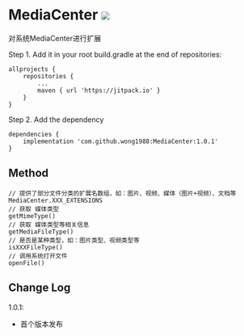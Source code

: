 # MediaCenter [![](https://jitpack.io/v/wong1988/MediaCenter.svg)](https://jitpack.io/#wong1988/MediaCenter)

对系统MediaCenter进行扩展

Step 1. Add it in your root build.gradle at the end of repositories:

```
allprojects {
    repositories {
        ...
        maven { url 'https://jitpack.io' }
    }
}
```

Step 2. Add the dependency

```
dependencies {
    implementation 'com.github.wong1988:MediaCenter:1.0.1'
}
```

## Method

```
// 提供了部分文件分类的扩展名数组，如：图片、视频、媒体（图片+视频）、文档等
MediaCenter.XXX_EXTENSIONS
// 获取 媒体类型
getMimeType()
// 获取 媒体类型等相关信息
getMediaFileType()
// 是否是某种类型，如：图片类型、视频类型等
isXXXFileType()
// 调用系统打开文件
openFile()
```

## Change Log

1.0.1:

* 首个版本发布
 

